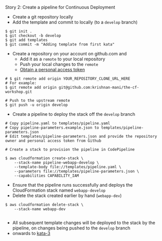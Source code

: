 Story 2: Create a pipeline for Continuous Deployment

- Create a git repository locally
- Add the template and commit to locally (to a `develop` branch)

```
$ git init .
$ git checkout -b develop
$ git add templates
$ git commit -m "Adding template from first kata"

```

- Create a repository on your account on github.com and 
    - Add it as a `remote` to your local repository
    - Push your local changes to the `remote`
    - [Obtain a personal access token](personal_access_token.md)

```
# $ git remote add origin YOUR_REPOSITORY_CLONE_URL_HERE
# For example:
$ git remote add origin git@github.com:krishnan-mani/the-cf-workshop.git

# Push to the upstream remote
$ git push -u origin develop

```
    
- Create a pipeline to deploy the stack off the `develop` branch

```
# Copy pipeline.yaml to templates/pipeline.yaml
# Copy pipeline-parameters.example.json to templates/pipeline-parameters.json
# Edit templates/pipeline-parameters.json and provide the repository owner and personal access token from Github

# Create a stack to provision the pipeline in CodePipeline

$ aws cloudformation create-stack \
    --stack-name pipeline-webapp-develop \
    --template-body file://templates/pipeline.yaml \
    --parameters file://templates/pipeline-parameters.json \
    --capabilities CAPABILITY_IAM

```

- Ensure that the pipeline runs successfully and deploys the CloudFormation stack named `webapp-develop`
- Delete the stack created earlier by hand (`webapp-dev`)

```
$ aws cloudformation delete-stack \
    --stack-name webapp-dev
    
```

- All subsequent template changes will be deployed to the stack by the pipeline, on changes being pushed to the `develop` branch
- onwards to [kata-3](../kata-3/HOW-TO.md) 

